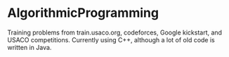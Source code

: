 # AlgorithmicProgramming
Training problems from train.usaco.org, codeforces, Google kickstart, and USACO competitions.
Currently using C++, although a lot of old code is written in Java. 
